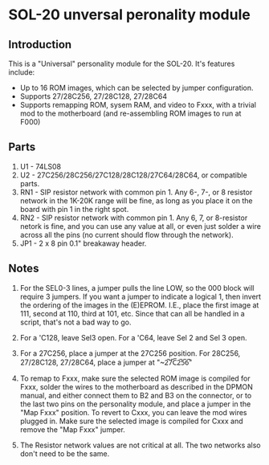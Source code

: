 # SOL-20 unversal peronality module

## Introduction

This is a "Universal" personality module for the SOL-20.  It's features include:
* Up to 16 ROM images, which can be selected by jumper configuration.
* Supports 27/28C256, 27/28C128, 27/28C64
* Supports remapping ROM, sysem RAM, and video to Fxxx, with a trivial mod to the motherboard (and re-assembling ROM images to run at F000)

## Parts
1. U1 - 74LS08
2. U2 - 27C256/28C256/27C128/28C128/27C64/28C64, or compatible parts.
3. RN1 - SIP resistor network with common pin 1.  Any 6-, 7-, or 8 resistor network in the 1K-20K range will be fine, 
as long as you place it on the board with pin 1 in the right spot.
1. RN2 - SIP resistor network with common pin 1.  Any 6, 7, or 8-resistor netork is fine, and you can use any value at all, 
or even just solder a wire across all the pins (no current should flow through the network).
1. JP1 - 2 x 8 pin 0.1" breakaway header.

## Notes

1.  For the SEL0-3 lines, a jumper pulls the line LOW, so the 000 block will require 3 jumpers. If you want a jumper to indicate a logical 1, then invert the ordering of the images in the (E)EPROM. I.E., place the first image at 111, second at 110, third at 101, etc. Since that can all be handled in a script, that's not a bad way to go.
1. For a 'C128, leave Sel3 open. For a 'C64, leave Sel 2 and Sel 3 open.

1. For a 27C256, place a jumper at the 27C256 position. For 28C256, 27/28C128, 27/28C64, place a jumper at "~2̅7̅C̅2̅5̅6̅"

1. To remap to Fxxx, make sure the selected ROM image is compiled for Fxxx, solder the wires to the motherboard as described in the DPMON manual, and either connect them to B2 and B3 on the connector, or to the last two pins on the personality module, and place a jumper in the "Map Fxxx" position. To revert to Cxxx, you can leave the mod wires plugged in. Make sure the selected image is compiled for Cxxx and remove the "Map Fxxx" jumper.

1. The Resistor network values are not critical at all. The two networks also don't need to be the same.




